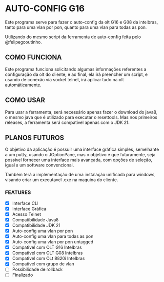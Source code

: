 # AUTO-CONFIG G16

Este programa serve para fazer o auto-config da olt G16 e G08 da intelbras, tanto para uma vlan por pon, quanto para uma vlan para todas as pon.

Utilizando do mesmo script da ferramenta de auto-config feita pelo @felipegcoutinho.

## COMO FUNCIONA

Este programa funciona solicitando algumas informações referentes a configuração da olt do cliente, e ao final, ela irá preencher um script, e usando de conexão via socket telnet, irá aplicar tudo na olt automáticamente.

## COMO USAR

Para usar a ferramenta, será necessário apenas fazer o download do java8, o mesmo java que é utilizado para executar o resettools.
Mas nos primeiros releases, a ferramenta será compativel apenas com o JDK 21.

## PLANOS FUTUROS

O objetivo da aplicação é possuir uma interface gráfica simples, semelhante a um putty, usando o JOptionPane, mas o objetivo é que futuramente, seja possivel fornecer uma interface mais avançada, com opções de seleção, igual a um software convencional.

Também terá a implementação de uma instalação unificada para windows, visando criar um executavel .exe na maquina do cliente.

### FEATURES

- [X] Interface CLI
- [X] Interface Gráfica
- [X] Acesso Telnet
- [X] Compatibilidade Java8
- [X] Compatibilidade JDK 21
- [X] Auto-config uma vlan por pon
- [X] Auto-config uma vlan para todas as pon
- [X] Auto-config uma vlan por pon untagged
- [X] Compativel com OLT G16 Intelbras
- [X] Compativel com OLT G08 Intelbras
- [X] Compativel com OLt 8820i Intelbras
- [X] Compativel com grupo de vlan
- [ ] Possibilidade de rollback
- [ ] Finalizado
